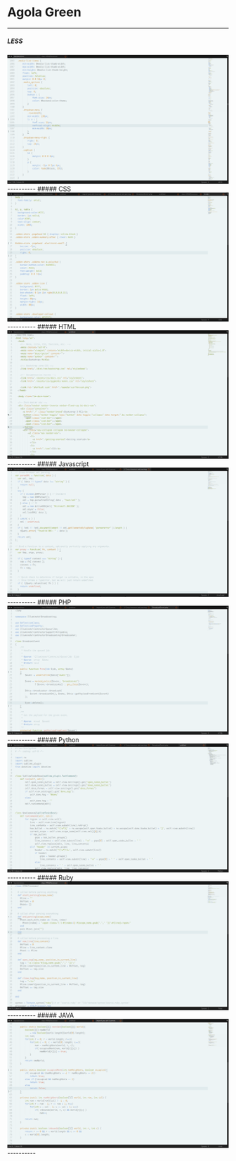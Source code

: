 # Agola Green
----------
##### LESS 
<img src="https://github.com/UnderlineWords/Agola-Color-Schemes/blob/master/screenshots/Light/Less.png" />
----------
##### CSS
<img src="https://github.com/UnderlineWords/Agola-Color-Schemes/blob/master/screenshots/Light/css.png" />
----------
##### HTML
<img src="https://github.com/UnderlineWords/Agola-Color-Schemes/blob/master/screenshots/Light/html.png" />
----------
##### Javascript
<img src="https://github.com/UnderlineWords/Agola-Color-Schemes/blob/master/screenshots/Light/javascript.png" />
----------
##### PHP
<img src="https://github.com/UnderlineWords/Agola-Color-Schemes/blob/master/screenshots/Light/php.png" />
----------
##### Python
<img src="https://github.com/UnderlineWords/Agola-Color-Schemes/blob/master/screenshots/Light/python.png" />
----------
##### Ruby
<img src="https://github.com/UnderlineWords/Agola-Color-Schemes/blob/master/screenshots/Light/ruby.png" />
----------
##### JAVA
<img src="https://github.com/UnderlineWords/Agola-Color-Schemes/blob/master/screenshots/Light/Java.png" />
----------
